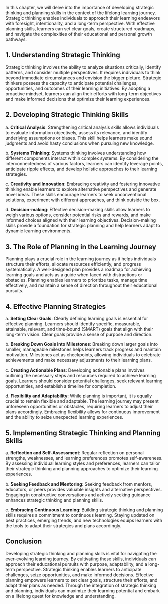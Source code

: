 
In this chapter, we will delve into the importance of developing strategic thinking and planning skills in the context of the lifelong learning journey. Strategic thinking enables individuals to approach their learning endeavors with foresight, intentionality, and a long-term perspective. With effective planning skills, learners can set clear goals, create structured roadmaps, and navigate the complexities of their educational and personal growth pathways.

**1. Understanding Strategic Thinking**
---------------------------------------

Strategic thinking involves the ability to analyze situations critically, identify patterns, and consider multiple perspectives. It requires individuals to think beyond immediate circumstances and envision the bigger picture. Strategic thinkers possess the capacity to anticipate potential challenges, opportunities, and outcomes of their learning initiatives. By adopting a proactive mindset, learners can align their efforts with long-term objectives and make informed decisions that optimize their learning experiences.

**2. Developing Strategic Thinking Skills**
-------------------------------------------

a. **Critical Analysis**: Strengthening critical analysis skills allows individuals to evaluate information objectively, assess its relevance, and identify underlying assumptions or biases. This skill helps learners make sound judgments and avoid hasty conclusions when pursuing new knowledge.

b. **Systems Thinking**: Systems thinking involves understanding how different components interact within complex systems. By considering the interconnectedness of various factors, learners can identify leverage points, anticipate ripple effects, and develop holistic approaches to their learning strategies.

c. **Creativity and Innovation**: Embracing creativity and fostering innovative thinking enable learners to explore alternative perspectives and generate novel ideas. These skills encourage learners to seek unconventional solutions, experiment with different approaches, and think outside the box.

d. **Decision-making**: Effective decision-making skills allow learners to weigh various options, consider potential risks and rewards, and make informed choices aligned with their learning objectives. Decision-making skills provide a foundation for strategic planning and help learners adapt to dynamic learning environments.

**3. The Role of Planning in the Learning Journey**
---------------------------------------------------

Planning plays a crucial role in the learning journey as it helps individuals structure their efforts, allocate resources efficiently, and progress systematically. A well-designed plan provides a roadmap for achieving learning goals and acts as a guide when faced with distractions or obstacles. Planning enables learners to prioritize tasks, manage time effectively, and maintain a sense of direction throughout their educational pursuits.

**4. Effective Planning Strategies**
------------------------------------

a. **Setting Clear Goals**: Clearly defining learning goals is essential for effective planning. Learners should identify specific, measurable, attainable, relevant, and time-bound (SMART) goals that align with their long-term vision. Clear goals provide a sense of purpose and direction.

b. **Breaking Down Goals into Milestones**: Breaking down larger goals into smaller, manageable milestones helps learners track progress and maintain motivation. Milestones act as checkpoints, allowing individuals to celebrate achievements and make necessary adjustments to their learning plans.

c. **Creating Actionable Plans**: Developing actionable plans involves outlining the necessary steps and resources required to achieve learning goals. Learners should consider potential challenges, seek relevant learning opportunities, and establish a timeline for completion.

d. **Flexibility and Adaptability**: While planning is important, it is equally crucial to remain flexible and adaptable. The learning journey may present unforeseen opportunities or obstacles, requiring learners to adjust their plans accordingly. Embracing flexibility allows for continuous improvement and the ability to seize unexpected learning experiences.

**5. Implementing Strategic Thinking and Planning Skills**
----------------------------------------------------------

a. **Reflection and Self-Assessment**: Regular reflection on personal strengths, weaknesses, and learning preferences promotes self-awareness. By assessing individual learning styles and preferences, learners can tailor their strategic thinking and planning approaches to optimize their learning experiences.

b. **Seeking Feedback and Mentoring**: Seeking feedback from mentors, educators, or peers provides valuable insights and alternative perspectives. Engaging in constructive conversations and actively seeking guidance enhances strategic thinking and planning skills.

c. **Embracing Continuous Learning**: Building strategic thinking and planning skills requires a commitment to continuous learning. Staying updated on best practices, emerging trends, and new technologies equips learners with the tools to adapt their strategies and plans accordingly.

**Conclusion**
--------------

Developing strategic thinking and planning skills is vital for navigating the ever-evolving learning journey. By cultivating these skills, individuals can approach their educational pursuits with purpose, adaptability, and a long-term perspective. Strategic thinking enables learners to anticipate challenges, seize opportunities, and make informed decisions. Effective planning empowers learners to set clear goals, structure their efforts, and adapt their plans as needed. Through the integration of strategic thinking and planning, individuals can maximize their learning potential and embark on a lifelong quest for knowledge and understanding.
